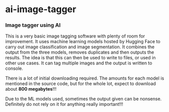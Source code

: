 # ai-image-tagger
### Image tagger using AI

This is a very basic image tagging software with plenty of room for improvement. It uses machine learning models hosted by Hugging Face to carry out image classification and image segmentation. It combines the output from the three models, removes duplicates and then outputs the results. The idea is that this can then be used to write to files, or used in other use cases. It can tag multiple images and the output is written to console.

There is a lot of initial downloading required. The amounts for each model is mentioned in the source code, but for the whole lot, expect to download about **800 megabytes**!!!

Due to the ML models used, sometimes the output given can be nonsense. Definitely do not rely on it for anything really important!!!
